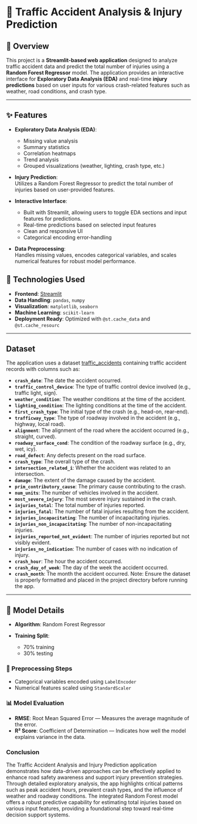 # 🚗 Traffic Accident Analysis & Injury Prediction

## 📝 Overview

This project is a **Streamlit-based web application** designed to analyze traffic accident data and predict the total number of injuries using a **Random Forest Regressor** model. The application provides an interactive interface for **Exploratory Data Analysis (EDA)** and real-time **injury predictions** based on user inputs for various crash-related features such as weather, road conditions, and crash type.

---

## ✨ Features

- **Exploratory Data Analysis (EDA)**:  
  - Missing value analysis
  - Summary statistics
  - Correlation heatmaps
  - Trend analysis
  - Grouped visualizations (weather, lighting, crash type, etc.)

- **Injury Prediction**:  
  Utilizes a Random Forest Regressor to predict the total number of injuries based on user-provided features.

- **Interactive Interface**:  
  - Built with Streamlit, allowing users to toggle EDA sections and input features for predictions.
  - Real-time predictions based on selected input features
  - Clean and responsive UI
  - Categorical encoding error-handling

- **Data Preprocessing**:  
  Handles missing values, encodes categorical variables, and scales numerical features for robust model performance.


## 🧠 Technologies Used

- **Frontend**: [Streamlit](https://streamlit.io/)
- **Data Handling**: `pandas`, `numpy`
- **Visualization**: `matplotlib`, `seaborn`
- **Machine Learning**: `scikit-learn`
- **Deployment Ready**: Optimized with `@st.cache_data` and `@st.cache_resourc`
  
--------------------------------------------------------------------------------------------------------------------------------------
##  Dataset 

The application uses a dataset [traffic_accidents](https://www.kaggle.com/datasets/oktayrdeki/traffic-accidents?resource=download) containing traffic accident records with columns such as:
- **`crash_date`**: The date the accident occurred.
- **`traffic_control_device`**: The type of traffic control device involved (e.g., traffic light, sign).
- **`weather_condition`**: The weather conditions at the time of the accident.
- **`lighting_condition`**: The lighting conditions at the time of the accident.
- **`first_crash_type`**: The initial type of the crash (e.g., head-on, rear-end).
- **`trafficway_type`**: The type of roadway involved in the accident (e.g., highway, local road).
- **`alignment`**: The alignment of the road where the accident occurred (e.g., straight, curved).
- **`roadway_surface_cond`**: The condition of the roadway surface (e.g., dry, wet, icy).
- **`road_defect`**: Any defects present on the road surface.
- **`crash_type`**: The overall type of the crash.
- **`intersection_related_i`**: Whether the accident was related to an intersection.
- **`damage`**: The extent of the damage caused by the accident.
- **`prim_contributory_cause`**: The primary cause contributing to the crash.
- **`num_units`**: The number of vehicles involved in the accident.
- **`most_severe_injury`**: The most severe injury sustained in the crash.
- **`injuries_total`**: The total number of injuries reported.
- **`injuries_fatal`**: The number of fatal injuries resulting from the accident.
- **`injuries_incapacitating`**: The number of incapacitating injuries.
- **`injuries_non_incapacitating`**: The number of non-incapacitating injuries.
- **`injuries_reported_not_evident`**: The number of injuries reported but not visibly evident.
- **`injuries_no_indication`**: The number of cases with no indication of injury.
- **`crash_hour`**: The hour the accident occurred.
- **`crash_day_of_week`**: The day of the week the accident occurred.
- **`crash_month`**: The month the accident occurred.
Note: Ensure the dataset is properly formatted and placed in the project directory before running the app.

---------------------------------------------------------------------------------
## 🤖 Model Details

- **Algorithm**: Random Forest Regressor

- **Training Split**: 
  - 70% training
  - 30% testing

### 🔄 Preprocessing Steps
- Categorical variables encoded using `LabelEncoder`
- Numerical features scaled using `StandardScaler`

### 📊 Model Evaluation
- **RMSE**: Root Mean Squared Error — Measures the average magnitude of the error.
- **R² Score**: Coefficient of Determination — Indicates how well the model explains variance in the data.

### Conclusion
The Traffic Accident Analysis and Injury Prediction application demonstrates how 
data-driven approaches can be effectively applied to enhance road safety awareness and 
support injury prevention strategies.
Through detailed exploratory analysis, the app highlights critical patterns such as peak 
accident hours, prevalent crash types, and the influence of weather and roadway conditions. 
The integrated Random Forest model offers a robust predictive capability for estimating total 
injuries based on various input features, providing a foundational step toward real-time decision 
support systems.
